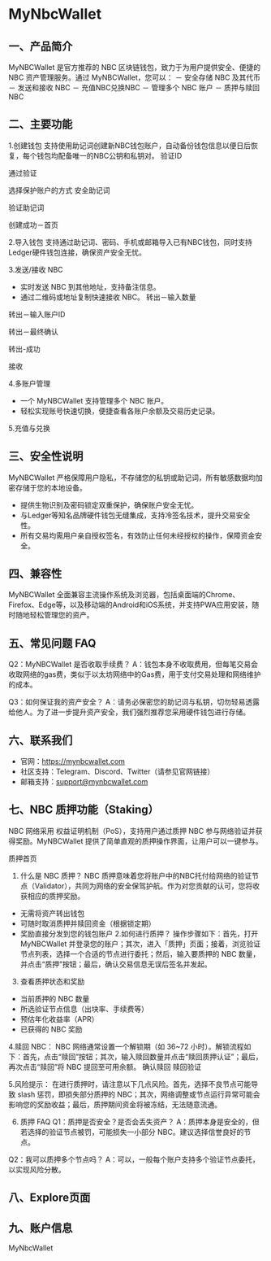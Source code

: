 # MyNbcWallet

## 一、产品简介
MyNBCWallet 是官方推荐的 NBC 区块链钱包，致力于为用户提供安全、便捷的 NBC 资产管理服务。通过 MyNBCWallet，您可以：
－ 安全存储 NBC 及其代币
－ 发送和接收 NBC
－ 充值NBC兑换NBC
－ 管理多个 NBC 账户
－ 质押与赎回NBC


## 二、主要功能
1.创建钱包
支持使用助记词创建新NBC钱包账户，自动备份钱包信息以便日后恢复，每个钱包均配备唯一的NBC公钥和私钥对。
验证ID


通过验证

选择保护账户的方式
安全助记词

验证助记词

创建成功－首页

2.导入钱包
支持通过助记词、密码、手机或邮箱导入已有NBC钱包，同时支持Ledger硬件钱包连接，确保资产安全无忧。


3.发送/接收 NBC
- 实时发送 NBC 到其他地址，支持备注信息。
- 通过二维码或地址复制快速接收 NBC。
转出－输入数量

转出－输入账户ID

转出－最终确认

转出-成功

接收

4.多账户管理
- 一个 MyNBCWallet 支持管理多个 NBC 账户。
- 轻松实现账号快速切换，便捷查看各账户余额及交易历史记录。

5.充值与兑换


## 三、安全性说明
MyNBCWallet 严格保障用户隐私，不存储您的私钥或助记词，所有敏感数据均加密存储于您的本地设备。
- 提供生物识别及密码锁定双重保护，确保账户安全无忧。
- 与Ledger等知名品牌硬件钱包无缝集成，支持冷签名技术，提升交易安全性。
- 所有交易均需用户亲自授权签名，有效防止任何未经授权的操作，保障资金安全。

## 四、兼容性
MyNBCWallet 全面兼容主流操作系统及浏览器，包括桌面端的Chrome、Firefox、Edge等，以及移动端的Android和iOS系统，并支持PWA应用安装，随时随地轻松管理您的资产。

## 五、常见问题 FAQ
Q2：MyNBCWallet 是否收取手续费？ 
A：钱包本身不收取费用，但每笔交易会收取网络的gas费，类似于以太坊网络中的Gas费，用于支付交易处理和网络维护的成本。

Q3：如何保证我的资产安全？
A：请务必保密您的助记词与私钥，切勿轻易透露给他人。为了进一步提升资产安全，我们强烈推荐您采用硬件钱包进行存储。

## 六、联系我们
- 官网：https://mynbcwallet.com
- 社区支持：Telegram、Discord、Twitter（请参见官网链接）
- 邮箱支持：support@mynbcwallet.com

## 七、NBC 质押功能（Staking）
NBC 网络采用 权益证明机制（PoS），支持用户通过质押 NBC 参与网络验证并获得奖励。MyNBCWallet 提供了简单直观的质押操作界面，让用户可以一键参与。

质押首页

1. 什么是 NBC 质押？
NBC 质押意味着您将账户中的NBC托付给网络的验证节点（Validator），共同为网络的安全保驾护航。作为对您贡献的认可，您将收获相应的质押奖励。
- 无需将资产转出钱包
- 可随时取消质押并赎回资金（根据锁定期）
- 奖励直接分发到您的钱包账户
2.如何进行质押？
操作步骤如下：首先，打开 MyNBCWallet 并登录您的账户；其次，进入「质押」页面；接着，浏览验证节点列表，选择一个合适的节点进行委托；然后，输入要质押的 NBC 数量，并点击“质押”按钮；最后，确认交易信息无误后签名并发起。





3. 查看质押状态和奖励
- 当前质押的 NBC 数量
- 所选验证节点信息（出块率、手续费等）
- 预估年化收益率（APR）
- 已获得的 NBC 奖励


4.赎回 NBC：
NBC 网络通常设置一个解锁期（如 36~72 小时）。解锁流程如下：首先，点击“赎回”按钮；其次，输入赎回数量并点击“赎回质押认证”；最后，再次点击“赎回”将 NBC 提回至可用余额。
确认赎回 赎回验证




5.风险提示：
在进行质押时，请注意以下几点风险。首先，选择不良节点可能导致 slash 惩罚，即损失部分质押的 NBC；其次，网络调整或节点运行异常可能会影响您的奖励收益；最后，质押期间资金将被冻结，无法随意流通。

6. 质押 FAQ
Q1：质押是否安全？是否会丢失资产？
A：质押本身是安全的，但若选择的验证节点被罚，可能损失一小部分 NBC。建议选择信誉良好的节点。

Q2：我可以质押多个节点吗？
A：可以，一般每个账户支持多个验证节点委托，以实现风险分散。


## 八、Explore页面

## 九、账户信息 
MyNbcWallet
